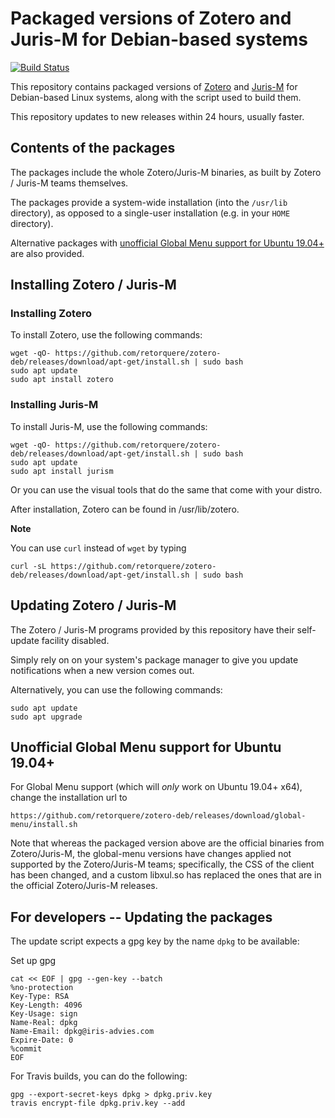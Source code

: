 # Packaged versions of Zotero and Juris-M for Debian-based systems

[![Build Status](https://travis-ci.org/retorquere/zotero-deb.svg?branch=master)](https://travis-ci.org/retorquere/zotero-deb)

This repository contains packaged versions of [Zotero](https://www.zotero.org) and [Juris-M](https://juris-m.github.io) for Debian-based Linux systems, along with the script used to build them.

This repository updates to new releases within 24 hours, usually faster.

## Contents of the packages

The packages include the whole Zotero/Juris-M binaries, as built by Zotero / Juris-M teams themselves.

The packages provide a system-wide installation (into the `/usr/lib` directory), as opposed to a single-user installation (e.g. in your `HOME` directory).

Alternative packages with [unofficial Global Menu support for Ubuntu 19.04+](#unofficial-global-menu-support-for-ubuntu-1904) are also provided.

## Installing Zotero / Juris-M

### Installing Zotero

To install Zotero, use the following commands:

```
wget -qO- https://github.com/retorquere/zotero-deb/releases/download/apt-get/install.sh | sudo bash
sudo apt update
sudo apt install zotero
```

### Installing Juris-M

To install Juris-M, use the following commands:

```
wget -qO- https://github.com/retorquere/zotero-deb/releases/download/apt-get/install.sh | sudo bash
sudo apt update
sudo apt install jurism
```

Or you can use the visual tools that do the same that come with your distro.

After installation, Zotero can be found in /usr/lib/zotero.

**Note**

You can use `curl` instead of `wget` by typing
```
curl -sL https://github.com/retorquere/zotero-deb/releases/download/apt-get/install.sh | sudo bash
```

## Updating Zotero / Juris-M

The Zotero / Juris-M programs provided by this repository have their self-update facility disabled.

Simply rely on on your system's package manager to give you update notifications when a new version comes out.

Alternatively, you can use the following commands:

```
sudo apt update
sudo apt upgrade
```


## Unofficial Global Menu support for Ubuntu 19.04+

For Global Menu support (which will *only* work on Ubuntu 19.04+ x64), change the installation url to
```
https://github.com/retorquere/zotero-deb/releases/download/global-menu/install.sh
```

Note that whereas the packaged version above are the official binaries from Zotero/Juris-M, the global-menu versions have changes applied not supported by the Zotero/Juris-M teams; specifically, the CSS of the client has been changed, and a custom libxul.so has replaced the ones that are in the official Zotero/Juris-M releases.

## For developers -- Updating the packages

The update script expects a gpg key by the name `dpkg` to be available:

Set up gpg

```
cat << EOF | gpg --gen-key --batch
%no-protection
Key-Type: RSA
Key-Length: 4096
Key-Usage: sign
Name-Real: dpkg
Name-Email: dpkg@iris-advies.com
Expire-Date: 0
%commit
EOF
```

For Travis builds, you can do the following:

```
gpg --export-secret-keys dpkg > dpkg.priv.key
travis encrypt-file dpkg.priv.key --add
```
